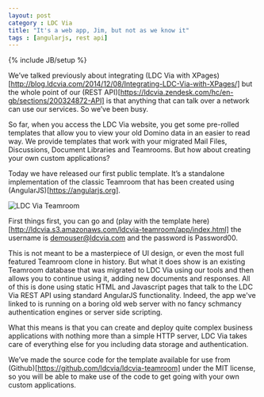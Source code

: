 ```yaml
---
layout: post
category : LDC Via
title: "It's a web app, Jim, but not as we know it"
tags : [angularjs, rest api]
---
```

{% include JB/setup %}

We’ve talked previously about integrating (LDC Via with XPages)[http://blog.ldcvia.com/2014/12/08/Integrating-LDC-Via-with-XPages/] but the whole point of our (REST API)[https://ldcvia.zendesk.com/hc/en-gb/sections/200324872-API] is that anything that can talk over a network can use our services. So we’ve been busy. 

So far, when you access the LDC Via website, you get some pre-rolled templates that allow you to view your old Domino data in an easier to read way. We provide templates that work with your migrated Mail Files, Discussions, Document Libraries and Teamrooms. But how about creating your own custom applications?

Today we have released our first public template. It’s a standalone implementation of the classic Teamroom that has been created using (AngularJS)[https://angularjs.org].

![LDC Via Teamroom](http://ldcvia.s3.amazonaws.com/ldcvia-teamroom.png)

First things first, you can go and (play with the template here)[http://ldcvia.s3.amazonaws.com/ldcvia-teamroom/app/index.html] the username is demouser@ldcvia.com and the password is Password00.

This is not meant to be a masterpiece of UI design, or even the most full featured Teamroom clone in history. But what it does show is an existing Teamroom database that was migrated to LDC Via using our tools and then allows you to continue using it, adding new documents and responses. All of this is done using static HTML and Javascript pages that talk to the LDC Via REST API using standard AngularJS functionality. Indeed, the app we've linked to is running on a boring old web server with no fancy schmancy authentication engines or server side scripting.

What this means is that you can create and deploy quite complex business applications with nothing more than a simple HTTP server, LDC Via takes care of everything else for you including data storage and authentication.

We’ve made the source code for the template available for use from (Github)[https://github.com/ldcvia/ldcvia-teamroom] under the MIT license, so you will be able to make use of the code to get going with your own custom applications.
